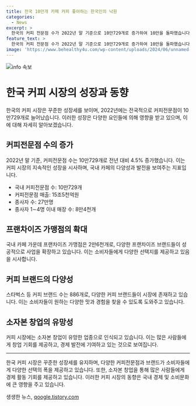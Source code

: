 ```yaml
---
title: 전국 10만개 카페 커피 좋아하는 한국인의 낙원
categories:
  - News
excerpt: >
  한국의 커피 전문점 수가 2022년 말 기준으로 10만729개로 증가하여 10만을 돌파했습니다. 이는 전년 대비 4.5% 증가한 수치로, 커피전문점 매출은 15조5천억원, 종사자는 27만명으로 나타났습니다. 대부분은 1∼4명 이내 매장으로, 프랜차이즈 가맹점은 2만6천개로 나타났으며, 커피 브랜드 수는 886개로 치킨 브랜드보다 많습니다. 이는 소자본 창업 업종의 영향으로 보입니다.
feature_text: >
  한국의 커피 전문점 수가 2022년 말 기준으로 10만729개로 증가하여 10만을 돌파했습니다. 이는 전년 대비 4.5% 증가한 수치로, 커피전문점 매출은 15조5천억원, 종사자는 27만명으로 나타났습니다. 대부분은 1∼4명 이내 매장으로, 프랜차이즈 가맹점은 2만6천개로 나타났으며, 커피 브랜드 수는 886개로 치킨 브랜드보다 많습니다. 이는 소자본 창업 업종의 영향으로 보입니다.
image: 'https://www.behealthy4u.com/wp-content/uploads/2024/06/unnamed-file.png'
---
```


<p><img src="https://www.behealthy4u.com/wp-content/uploads/2024/06/unnamed-file.png" alt="info 속보" /></p>

<h1 data-ke-size="size26">한국 커피 시장의 성장과 동향</h1>

<p data-ke-size="size16">한국의 커피 시장은 꾸준한 성장세를 보이며, 2022년에는 전국적으로 커피전문점이 10만729개로 늘어났습니다. 이러한 성장은 다양한 요인들에 의해 영향을 받고 있으며, 이에 대해 자세히 알아보겠습니다.</p>

<h2 data-ke-size="size24">커피전문점 수의 증가</h2>

<p data-ke-size="size16">2022년 말 기준, 커피전문점 수는 10만729개로 전년 대비 4.5% 증가했습니다. 이는 커피 시장의 지속적인 성장을 시사하며, 국내 카페의 다양성과 발전을 보여주는 지표입니다.</p>

<ul>
<li>국내 커피전문점 수: 10만729개</li>
<li>커피전문점 매출: 15조5천억원</li>
<li>종사자 수: 27만명</li>
<li>종사자 1∼4명 이내 매장 수: 8만4천개</li>
</ul>

<h2 data-ke-size="size24">프랜차이즈 가맹점의 확대</h2>

<p data-ke-size="size16">국내 카페 가운데 프랜차이즈 가맹점은 2만6천개로, 다양한 프랜차이즈 브랜드들이 성공적으로 사업을 확장하고 있습니다. 이는 소비자들에게 다양한 선택지를 제공하고 있음을 시사합니다.</p>

<h2 data-ke-size="size24">커피 브랜드의 다양성</h2>

<p data-ke-size="size16">스타벅스 등 커피 브랜드 수는 886개로, 다양한 커피 브랜드들이 시장에 존재하고 있습니다. 이는 소비자들이 원하는 다양한 맛과 경험을 찾을 수 있도록 도와주고 있습니다.</p>

<h2 data-ke-size="size24">소자본 창업의 유망성</h2>

<p data-ke-size="size16">커피 시장에는 소자본 창업이 유망한 업종으로 인식되고 있습니다. 이는 많은 사람들에게 창업 기회를 제공하고, 경제 발전에 기여하고 있는 것으로 보여집니다.</p>

<hr>

<p data-ke-size="size16">한국 커피 시장은 꾸준한 성장세를 유지하며, 다양한 커피전문점과 브랜드가 소비자들에게 다양한 선택의 폭을 제공하고 있습니다. 또한, 소자본 창업을 통해 많은 사람들에게 경제 활동 기회를 제공하고 있습니다. 이러한 커피 시장의 동향은 국내 경제 및 소비문화에 큰 영향을 주고 있습니다.</p>
생생한 뉴스, <a href="https://qoogle.tistory.com" rel="dofollow">qoogle.tistory.com</a>


